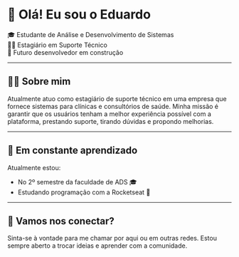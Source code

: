 # 👋 Olá! Eu sou o Eduardo

🎓 Estudante de Análise e Desenvolvimento de Sistemas  
🧑‍💻 Estagiário em Suporte Técnico   
🚀 Futuro desenvolvedor em construção

---

## 👨‍💼 Sobre mim

Atualmente atuo como estagiário de suporte técnico em uma empresa que fornece sistemas para clínicas e consultórios de saúde. Minha missão é garantir que os usuários tenham a melhor experiência possível com a plataforma, prestando suporte, tirando dúvidas e propondo melhorias.

---

## 🧠 Em constante aprendizado

Atualmente estou:
- No 2º semestre da faculdade de ADS 🎓
- Estudando programação com a Rocketseat 🚀

---

## 🤝 Vamos nos conectar?

Sinta-se à vontade para me chamar por aqui ou em outras redes. Estou sempre aberto a trocar ideias e aprender com a comunidade.

